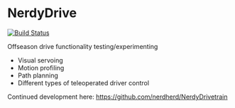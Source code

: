 # NerdyDrive

[![Build Status](https://travis-ci.org/tedklin/NerdyDrive.svg?branch=master)](https://travis-ci.org/tedklin/NerdyDrive)

Offseason drive functionality testing/experimenting

- Visual servoing
- Motion profiling
- Path planning
- Different types of teleoperated driver control

Continued development here: https://github.com/nerdherd/NerdyDrivetrain
